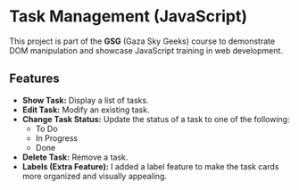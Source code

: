 # Task Management (JavaScript)

This project is part of the **GSG** (Gaza Sky Geeks) course to demonstrate DOM manipulation and showcase JavaScript training in web development.

## Features

- **Show Task:** Display a list of tasks.
- **Edit Task:** Modify an existing task.
- **Change Task Status:** Update the status of a task to one of the following:
  - To Do
  - In Progress
  - Done
- **Delete Task:** Remove a task.
- **Labels (Extra Feature):** I added a label feature to make the task cards more organized and visually appealing.
